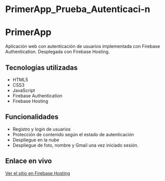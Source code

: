 # PrimerApp_Prueba_Autenticaci-n
# PrimerApp

Aplicación web con autenticación de usuarios implementada con Firebase Authentication. Desplegada con Firebase Hosting.

## Tecnologías utilizadas

- HTML5
- CSS3
- JavaScript
- Firebase Authentication
- Firebase Hosting

## Funcionalidades

- Registro y login de usuarios
- Protección de contenido según el estado de autenticación
- Despliegue en la nube
- Despliegue de foto, nombre y Gmail una vez iniciado sesión.

## Enlace en vivo

[Ver el sitio en Firebase Hosting](https://mi-primera-app-25d5e.web.app/)
